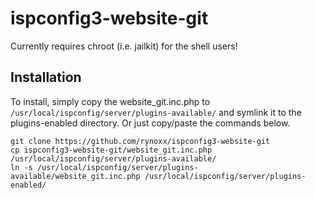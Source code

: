 # ispconfig3-website-git #
Currently requires chroot (i.e. jailkit) for the shell users!

## Installation ##
To install, simply copy the website_git.inc.php to `/usr/local/ispconfig/server/plugins-available/` and symlink it to the plugins-enabled directory. Or just copy/paste the commands below.
```
git clone https://github.com/rynoxx/ispconfig3-website-git
cp ispconfig3-website-git/website_git.inc.php /usr/local/ispconfig/server/plugins-available/
ln -s /usr/local/ispconfig/server/plugins-available/website_git.inc.php /usr/local/ispconfig/server/plugins-enabled/
```
